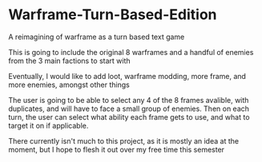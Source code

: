 # Warframe-Turn-Based-Edition
A reimagining of warframe as a turn based text game

This is going to include the original 8 warframes and a handful of enemies from the 3 main factions to start with

Eventually, I would like to add loot, warframe modding, more frame, and more enemies, amongst other things

The user is going to be able to select any 4 of the 8 frames avalible, with duplicates, and will have to face a small group of enemies. Then on each turn, the user can select what ability each frame gets to use, and what to target it on if applicable.

There currently isn't much to this project, as it is mostly an idea at the moment, but I hope to flesh it out over my free time this semester
